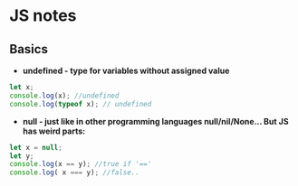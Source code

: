 # JS notes
## Basics
- **undefined - type for variables without assigned value**
```js
let x;
console.log(x); //undefined
console.log(typeof x); // undefined
```
- **null - just like in other programming languages null/nil/None... But JS has weird parts:**
```js
let x = null;
let y;
console.log(x == y); //true if '=='
console.log( x === y); //false..
```
